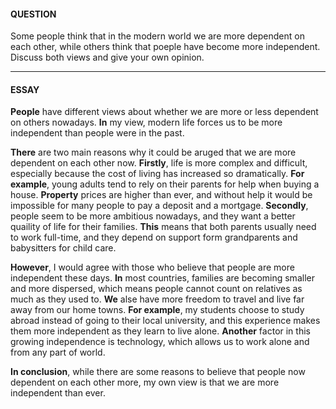 #### QUESTION
Some people think that in the modern world we are more dependent on each other, while others think that poeple have become more independent. Discuss both views and give your own opinion.
***
#### ESSAY
**People** have different views about whether we are more or less dependent on others nowadays. **In** my view, modern life forces us to be more independent than people were in the past.

**There** are two main reasons why it could be aruged that we are more dependent on each other now. **Firstly**, life is more complex and difficult, especially because the cost of living has increased so dramatically. **For example**, young adults tend to rely on their parents for help when buying a house. **Property** prices are higher than ever, and without help it would be impossible for many people to pay a deposit and a mortgage. **Secondly**, people seem to be more ambitious nowadays, and they want a better quaility of life for their families. **This** means that both parents usually need to work full-time, and they depend on support form grandparents and babysitters for child care.

**However**, I would agree with those who believe that people are more independent these days. **In** most countries, families are becoming smaller and more dispersed, which means people cannot count on relatives as much as they used to. **We** alse have more freedom to travel and live far away from our home towns. **For example**, my students choose to study abroad instead of going to their local university, and this experience makes them more independent as they learn to live alone. **Another** factor in this growing independence is technology, which allows us to work alone and from any part of world.

**In conclusion**, while there are some reasons to believe that people now dependent on each other more, my own view is that we are more independent than ever.